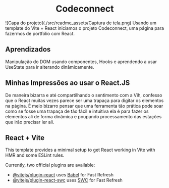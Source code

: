 <h1 align=center> Codeconnect </h1>
![Capa do projeto](./src/readme_assets/Captura de tela.png)
Usando um template do Vite + React iniciamos o projeto Codeconnect, uma página para fazermos de portfólio com React.

## Aprendizados

Manipulação do DOM usando componentes, Hooks e aprendendo a usar UseState para ir alterando dinâmicamente.

## Minhas Impressões ao usar o React.JS

De maneira bizarra e até compartilhando o sentimento com a Vih, confesso que o React muitas vezes parece ser uma trapaça para digitar os elementos na página. É meio bizarro pensar que uma ferramenta tão prática pode soar como se fosse uma trapaça de tão fácil e intuitiva ela é para fazer os elementos ali de forma dinâmica e poupando processamento das estações que irão precisar ler ali.

## React + Vite

This template provides a minimal setup to get React working in Vite with HMR and some ESLint rules.

Currently, two official plugins are available:

- [@vitejs/plugin-react](https://github.com/vitejs/vite-plugin-react/blob/main/packages/plugin-react/README.md) uses [Babel](https://babeljs.io/) for Fast Refresh
- [@vitejs/plugin-react-swc](https://github.com/vitejs/vite-plugin-react-swc) uses [SWC](https://swc.rs/) for Fast Refresh

